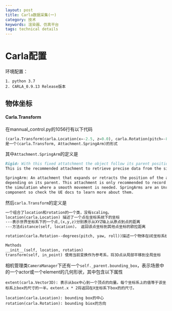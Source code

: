```yaml
---
layout: post
title: Carla数据采集(一)
category: 技术
keywords: 渲染器、仿真平台
tags: technical details
---
```


# Carla配置

环境配置：

```
1. python 3.7
2. CARLA_0.9.13 Release版本
```

## 物体坐标

#### Carla.Transform
在mannual_control.py的1056行有以下代码
```python
(carla.Transform(carla.Location(x=-2.5, z=0.0), carla.Rotation(pitch=-8.0)), Attachment.SpringArm),
是一个(carla.Transform, Attachment.SpringArm)的形式
```

其中`Attachment.SpringArm`的定义是
```markdown
Rigid: With this fixed attatchment the object follow its parent position strictly. 
This is the recommended attachment to retrieve precise data from the simulation.

SpringArm: An attachment that expands or retracts the position of the actor, 
depending on its parent. This attachment is only recommended to record videos from
the simulation where a smooth movement is needed. SpringArms are an Unreal Engine
component so check the UE docs to learn more about them.
```

然后`carla.Transform`的定义是
```markdown
一个组合了location和rotation的一个类，没有scaling。
location(carla.Location) 描述了一个点在坐标系统下的坐标
---表示世界坐标系下的一个点,(x,y,z)分别表示从XYZ轴上从原点到点的距离
---方法distance(self, location)， 返回该点坐标到其他点坐标的欧拉距离

rotation(carla.Rotation--degrees(pitch, yaw, roll))描述一个物体在UE坐标系统下的旋转，用角度表示

Methods
__init__(self, location, rotation)
transform(self, in_point) 使用当前变换作为参考系，将3D点从局部平移到全局坐标

```

相机管理类`CameraManager`下还有一个`self._parent.bounding_box`，表示场景中的一个actor或一个element的几何形状，其中包含以下属性
```
extent(carla.Vector3D): 表示从box中心到一个顶点的向量。每个坐标系上的值等于该坐标系上box的尺寸的一半。extent.x * 2将返回在X坐标系下box的的尺寸。

location(carla.Location): bounding box的中心
rotation(carla.Rotation): bounding biox的方向
```